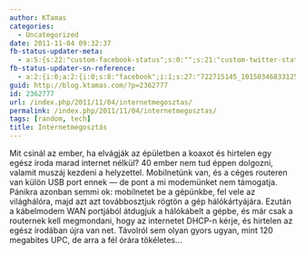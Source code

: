 ```yaml
---
author: KTamas
categories:
  - Uncategorized
date: 2011-11-04 09:32:37
fb-status-updater-meta:
  - a:5:{s:22:"custom-facebook-status";s:0:"";s:21:"custom-twitter-status";s:0:"";s:7:"fb-push";s:1:"1";s:7:"tw-push";s:1:"1";s:4:"push";s:1:"1";}
fb-status-updater-sn-reference:
  - a:2:{i:0;a:2:{i:0;s:8:"facebook";i:1;s:27:"722715145_10150346833125146";}i:1;a:2:{i:0;s:7:"twitter";i:1;s:18:"132374688138674176";}}
guid: http://blog.ktamas.com/?p=2362777
id: 2362777
url: /index.php/2011/11/04/internetmegosztas/
permalink: /index.php/2011/11/04/internetmegosztas/
tags: [random, tech]
title: Internetmegosztás
---
```


Mit csinál az ember, ha elvágják az épületben a koaxot és hirtelen egy egész iroda marad internet nélkül? 40 ember nem tud éppen dolgozni, valamit muszáj kezdeni a helyzettel. Mobilnetünk van, és a céges routeren van külön USB port ennek &#8212; de pont a mi modemünket nem támogatja. Pánikra azonban semmi ok: mobilnetet be a gépünkbe, fel vele az világhálóra, majd azt azt továbbosztjuk rögtön a gép hálókártyájára. Ezután a kábelmodem WAN portjából átdugjuk a hálókábelt a gépbe, és már csak a routernek kell megmondani, hogy az internetet DHCP-n kérje, és hirtelen az egész irodában újra van net. Távolról sem olyan gyors ugyan, mint 120 megabites UPC, de arra a fél órára tökéletes&#8230;
